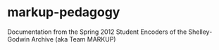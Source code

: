 markup-pedagogy
===============

Documentation from the Spring 2012 Student Encoders of the Shelley-Godwin Archive (aka Team MARKUP)